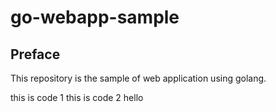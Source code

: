 # go-webapp-sample



## Preface
This repository is the sample of web application using golang.

this is code 1
this is code 2
hello
